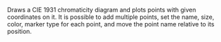 Draws a CIE 1931 chromaticity diagram and plots points with given coordinates on it.
It is possible to add multiple points, set the name, size, color, marker type for each point, and move the point name relative to its position.
 
